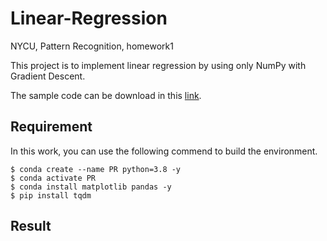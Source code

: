 # Linear-Regression
NYCU, Pattern Recognition, homework1 

This project is to implement linear regression by using only NumPy with Gradient Descent.

The sample code can be download in this [link](https://github.com/NCTU-VRDL/CS_AT0828/tree/main/HW1).

## Requirement

In this work, you can use the following commend to build the environment.

```bash=
$ conda create --name PR python=3.8 -y
$ conda activate PR
$ conda install matplotlib pandas -y
$ pip install tqdm
```

## Result



